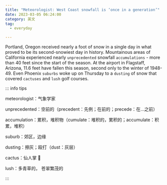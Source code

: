 ```yaml
---
title: "Meteorologist: West Coast snowfall is ‘once in a generation’"
date: 2023-03-05 06:24:00
category: 英文
tag:
  - everyday

---
```


Portland, Oregon received nearly a foot of snow in a single day in what proved to be its second-snowiest day in history. Mountainous areas of California experienced nearly `unprecedented` snowfall `accumulations` - more than 40 feet since the start of the season. At the airport in Flagstaff, Arizona, 11.6 feet have fallen this season, second only to the winter of 1948-49. Even Phoenix `suburbs` woke up on Thursday to a `dusting` of snow that covered `cactuses` and `lush` golf courses.

::: info tips

meteorologist：气象学家

unprecedented：空前的（precedent：先例；在前的；precede：在...之前）

accumulation：累积，堆积物（cumulate：堆积的，累积的；accumulate：积累，堆积）

suburb：郊区，边缘

dusting：擦灰；殴打（dust：灰层）

cactus：仙人掌 🌵

lush：多青草的， 苍翠繁茂的

:::